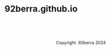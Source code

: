 # 92berra.github.io

<br/>
<br/>
<br/>
<br/>

<div align='center'>
    Copyright. 92berra 2024
</div>